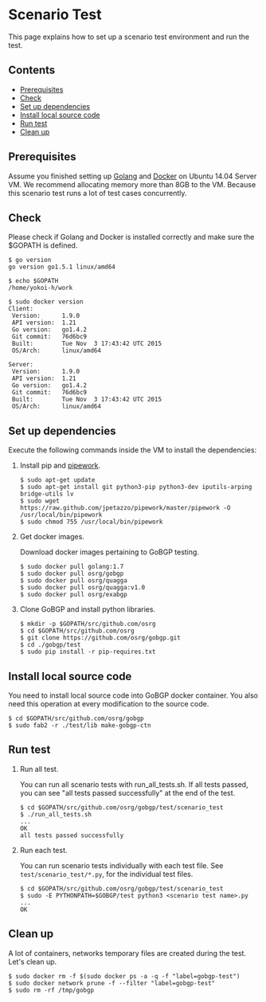 # Scenario Test

This page explains how to set up a scenario test environment and run the test.

## Contents

- [Prerequisites](#prerequisites)
- [Check](#check)
- [Set up dependencies](#set-up-dependencies)
- [Install local source code](#install-local-source-code)
- [Run test](#run-test)
- [Clean up](#clean-up)

## Prerequisites

Assume you finished setting up [Golang](https://golang.org/doc/install) and
[Docker](https://docs.docker.com/installation/ubuntulinux/) on Ubuntu 14.04
Server VM.
We recommend allocating memory more than 8GB to the VM.
Because this scenario test runs a lot of test cases concurrently.

## Check

Please check if Golang and Docker is installed correctly and
make sure the $GOPATH is defined.

```shell
$ go version
go version go1.5.1 linux/amd64

$ echo $GOPATH
/home/yokoi-h/work

$ sudo docker version
Client:
 Version:      1.9.0
 API version:  1.21
 Go version:   go1.4.2
 Git commit:   76d6bc9
 Built:        Tue Nov  3 17:43:42 UTC 2015
 OS/Arch:      linux/amd64

Server:
 Version:      1.9.0
 API version:  1.21
 Go version:   go1.4.2
 Git commit:   76d6bc9
 Built:        Tue Nov  3 17:43:42 UTC 2015
 OS/Arch:      linux/amd64
```

## Set up dependencies

Execute the following commands inside the VM to install the dependencies:

1. Install pip and [pipework](https://github.com/jpetazzo/pipework).

    ```shell
    $ sudo apt-get update
    $ sudo apt-get install git python3-pip python3-dev iputils-arping bridge-utils lv
    $ sudo wget https://raw.github.com/jpetazzo/pipework/master/pipework -O /usr/local/bin/pipework
    $ sudo chmod 755 /usr/local/bin/pipework
    ```

1. Get docker images.

    Download docker images pertaining to GoBGP testing.

    ```shell
    $ sudo docker pull golang:1.7
    $ sudo docker pull osrg/gobgp
    $ sudo docker pull osrg/quagga
    $ sudo docker pull osrg/quagga:v1.0
    $ sudo docker pull osrg/exabgp
    ```

1. Clone GoBGP and install python libraries.

    ```shell
    $ mkdir -p $GOPATH/src/github.com/osrg
    $ cd $GOPATH/src/github.com/osrg
    $ git clone https://github.com/osrg/gobgp.git
    $ cd ./gobgp/test
    $ sudo pip install -r pip-requires.txt
    ```

## Install local source code

You need to install local source code into GoBGP docker container.
You also need this operation at every modification to the source code.

```shell
$ cd $GOPATH/src/github.com/osrg/gobgp
$ sudo fab2 -r ./test/lib make-gobgp-ctn
```

## Run test

1. Run all test.

    You can run all scenario tests with run_all_tests.sh.
    If all tests passed, you can see "all tests passed successfully" at the end of the test.

    ```shell
    $ cd $GOPATH/src/github.com/osrg/gobgp/test/scenario_test
    $ ./run_all_tests.sh
    ...
    OK
    all tests passed successfully
    ```

1. Run each test.

    You can run scenario tests individually with each test file.
    See `test/scenario_test/*.py`, for the individual test files.

    ```shell
    $ cd $GOPATH/src/github.com/osrg/gobgp/test/scenario_test
    $ sudo -E PYTHONPATH=$GOBGP/test python3 <scenario test name>.py
    ...
    OK
    ```

## Clean up

A lot of containers, networks temporary files are created during the test.
Let's clean up.

```shell
$ sudo docker rm -f $(sudo docker ps -a -q -f "label=gobgp-test")
$ sudo docker network prune -f --filter "label=gobgp-test"
$ sudo rm -rf /tmp/gobgp
```
